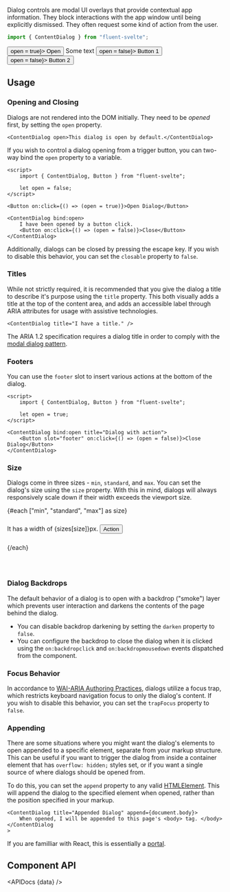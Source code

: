 <script lang="ts">
    import { Button, ContentDialog, InfoBar } from "fluent-svelte";
    import { Showcase, APIDocs } from "../../../../lib";

    import data from "fluent-svelte/ContentDialog/ContentDialog.svelte?raw&sveld";

    let open = true;

    const sizes = {
        min: 320,
        standard: 448,
        max: 540
    }
</script>

Dialog controls are modal UI overlays that provide contextual app information. They block interactions with the app window until being explicitly dismissed. They often request some kind of action from the user.

```ts
import { ContentDialog } from "fluent-svelte";
```

<Showcase style="block-size: 360px;" repl="0fde4983fdc841d8b7320143ee3d50d7">
    <Button on:click={() => open = true}>
        Open
    </Button>
    <ContentDialog bind:open trapFocus={false} darken={false} title="Dialog Title">
        Some text
        <svelte:fragment slot="footer">
            <Button variant="accent" on:click={() => open = false}>
                Button 1
            </Button>
            <Button on:click={() => open = false}>
                Button 2
            </Button>
        </svelte:fragment>
    </ContentDialog>
</Showcase>

## Usage

### Opening and Closing

Dialogs are not rendered into the DOM initially. They need to be _opened_ first, by setting the `open` property.

```svelte
<ContentDialog open>This dialog is open by default.</ContentDialog>
```

If you wish to control a dialog opening from a trigger button, you can two-way bind the `open` property to a variable.

```svelte example
<script>
	import { ContentDialog, Button } from "fluent-svelte";

	let open = false;
</script>

<Button on:click={() => (open = true)}>Open Dialog</Button>

<ContentDialog bind:open>
	I have been opened by a button click.
	<Button on:click={() => (open = false)}>Close</Button>
</ContentDialog>
```

Additionally, dialogs can be closed by pressing the escape key. If you wish to disable this behavior, you can set the `closable` property to `false`.

### Titles

While not strictly required, it is recommended that you give the dialog a title to describe it's purpose using the `title` property. This both visually adds a title at the top of the content area, and adds an accessible label through ARIA attributes for usage with assistive technologies.

```svelte
<ContentDialog title="I have a title." />
```

<InfoBar title="A11Y Note" severity="caution">
    The ARIA 1.2 specification requires a dialog title in order to comply with the <a href="https://www.w3.org/TR/wai-aria-practices/#dialog_modal" target="_blank" rel="noreferrer noopener">modal dialog pattern</a>.
</InfoBar>

### Footers

You can use the `footer` slot to insert various actions at the bottom of the dialog.

```svelte
<script>
	import { ContentDialog, Button } from "fluent-svelte";

	let open = true;
</script>

<ContentDialog bind:open title="Dialog with action">
	<Button slot="footer" on:click={() => (open = false)}>Close Dialog</Button>
</ContentDialog>
```

### Size

Dialogs come in three sizes - `min`, `standard`, and `max`. You can set the dialog's size using the `size` property. With this in mind, dialogs will always responsively scale down if their width exceeds the viewport size.

<div class="dialog-sizes">
    {#each ["min", "standard", "max"] as size}
        <ContentDialog title="This is a {size}-sized dialog." trapFocus={false} {size} open>
            It has a width of {sizes[size]}px.
            <Button slot="footer">Action</Button>
        </ContentDialog>
    {/each}
</div>

### Dialog Backdrops

The default behavior of a dialog is to open with a backdrop ("smoke") layer which prevents user interaction and darkens the contents of the page behind the dialog.

-   You can disable backdrop darkening by setting the `darken` property to `false`.
-   You can configure the backdrop to close the dialog when it is clicked using the `on:backdropclick` and `on:backdropmousedown` events dispatched from the component.

### Focus Behavior

In accordance to [WAI-ARIA Authoring Practices](https://www.w3.org/TR/wai-aria-practices/#keyboard-interaction-7), dialogs utilize a focus trap, which restricts keyboard navigation focus to only the dialog's content. If you wish to disable this behavior, you can set the `trapFocus` property to `false`.

### Appending

There are some situations where you might want the dialog's elements to open appended to a specific element, separate from your markup structure. This can be useful if you want to trigger the dialog from inside a container element that has `overflow: hidden;` styles set, or if you want a single source of where dialogs should be opened from.

To do this, you can set the `append` property to any valid [HTMLElement](https://developer.mozilla.org/en-US/docs/Web/API/HTMLElement). This will append the dialog to the specified element when opened, rather than the position specified in your markup.

```svelte
<ContentDialog title="Appended Dialog" append={document.body}>
	When opened, I will be appended to this page's <body> tag. </body></ContentDialog
>
```

<InfoBar severity="information" title="Information">
    If you are familliar with React, this is essentially a <a href="https://reactjs.org/docs/portals.html" target="_blank" rel="noreferrer noopener">portal</a>.
</InfoBar>

## Component API

<APIDocs {data} />

<style lang="scss">
    .dialog-sizes {
        display: grid;
        justify-content: start;
        grid-gap: 24px;
        margin-block-end: 64px;
        :global {
            .content-dialog {
                position: relative;
                &-smoke {
                    display: contents;
                }
            }
        }
    }
</style>
